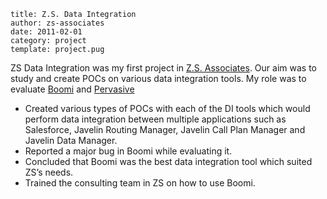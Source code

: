 ```metadata
title: Z.S. Data Integration
author: zs-associates
date: 2011-02-01
category: project
template: project.pug
```

ZS Data Integration was my first project in [Z.S. Associates](http://zsassociates.com). Our aim was to study and create POCs on various data integration tools. My role was to evaluate [Boomi](http://www.boomi.com/) and [Pervasive](http://integration.pervasive.com/)

<span class="more"/>

- Created various types of POCs with each of the DI tools which would perform data integration between multiple applications such as Salesforce, Javelin Routing Manager, Javelin Call Plan Manager and Javelin Data Manager.
- Reported a major bug in Boomi while evaluating it.
- Concluded that Boomi was the best data integration tool which suited ZS’s needs.
- Trained the consulting team in ZS on how to use Boomi.
